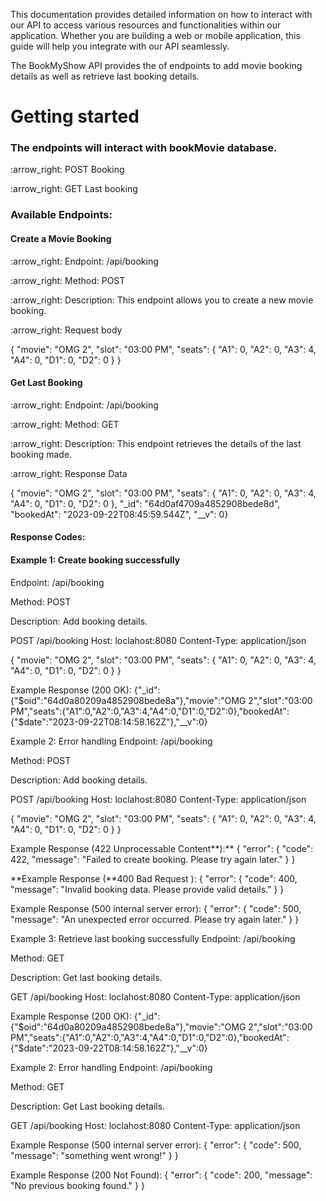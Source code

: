 This documentation provides detailed information on how to interact with our API to access various resources and functionalities within our application. Whether you are building a web or mobile application, this guide will help you integrate with our API seamlessly.

The BookMyShow API provides the of endpoints to add movie booking details as well as retrieve last booking details.
# Getting started

<h3>The endpoints will interact with bookMovie database.</h3>
 
<p>:arrow_right: POST Booking</p>
<p>:arrow_right: GET Last booking</p>

<h3>Available Endpoints:</h3>

<h4>Create a Movie Booking</h4>

<p>:arrow_right: Endpoint: /api/booking</p>
<p>:arrow_right: Method: POST</p>
<p>:arrow_right: Description: This endpoint allows you to create a new movie booking.</p>
<p>:arrow_right: Request body</p>

<p>{ "movie": "OMG 2", "slot": "03:00 PM", "seats": { "A1": 0, "A2": 0, "A3": 4, "A4": 0, "D1": 0, "D2": 0 } }</p>

<h4>Get Last Booking</h4>

<p>:arrow_right: Endpoint: /api/booking</p>
<p>:arrow_right: Method: GET</p>
<p>:arrow_right: Description: This endpoint retrieves the details of the last booking made.</p>
<p>:arrow_right: Response Data</p>
{ "movie": "OMG 2", "slot": "03:00 PM", "seats": { "A1": 0, "A2": 0, "A3": 4, "A4": 0, "D1": 0, "D2": 0 }, "_id": "64d0af4709a4852908bede8d", "bookedAt": "2023-09-22T08:45:59.544Z", "__v": 0}

<h4>Response Codes:</h4>

<h4>Example 1: Create booking successfully</h4>

<p>Endpoint: /api/booking</p>

<p>Method: POST</p>

<p>Description: Add booking details.</p>

<p>POST /api/booking Host: loclahost:8080 Content-Type: application/json</p>

{ "movie": "OMG 2", "slot": "03:00 PM", "seats": { "A1": 0, "A2": 0, "A3": 4, "A4": 0, "D1": 0, "D2": 0 } }

Example Response (200 OK):
{"_id":{"$oid":"64d0a80209a4852908bede8a"},"movie":"OMG 2","slot":"03:00 PM","seats":{"A1":0,"A2":0,"A3":4,"A4":0,"D1":0,"D2":0},"bookedAt":{"$date":"2023-09-22T08:14:58.162Z"},"__v":0}

Example 2: Error handling
Endpoint: /api/booking

Method: POST

Description: Add booking details.

POST /api/booking Host: loclahost:8080 Content-Type: application/json

{ "movie": "OMG 2", "slot": "03:00 PM", "seats": { "A1": 0, "A2": 0, "A3": 4, "A4": 0, "D1": 0, "D2": 0 } }

Example Response (422 Unprocessable Content**):**
{
"error": {
"code": 422,
"message": "Failed to create booking. Please try again later."
}
}

**Example Response (**400 Bad Request ):
{
"error": {
"code": 400,
"message": "Invalid booking data. Please provide valid details."
}
}

Example Response (500 internal server error):
{
"error": {
"code": 500,
"message": "An unexpected error occurred. Please try again later."
}
}

Example 3: Retrieve last booking successfully
Endpoint: /api/booking

Method: GET

Description: Get last booking details.

GET /api/booking Host: loclahost:8080 Content-Type: application/json

Example Response (200 OK):
{"_id":{"$oid":"64d0a80209a4852908bede8a"},"movie":"OMG 2","slot":"03:00 PM","seats":{"A1":0,"A2":0,"A3":4,"A4":0,"D1":0,"D2":0},"bookedAt":{"$date":"2023-09-22T08:14:58.162Z"},"__v":0}

Example 2: Error handling
Endpoint: /api/booking

Method: GET

Description: Get Last booking details.

GET /api/booking Host: loclahost:8080 Content-Type: application/json

Example Response (500 internal server error):
{
"error": {
"code": 500,
"message": "something went wrong!"
}
}

Example Response (200 Not Found):
{
"error": {
"code": 200,
"message": "No previous booking found."
}
}
